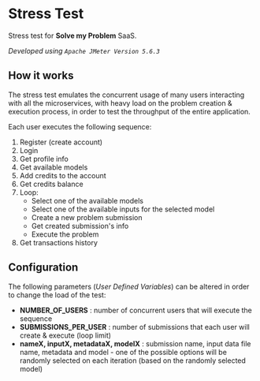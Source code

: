 # Stress Test

Stress test for **Solve my Problem** SaaS.

*Developed using `Apache JMeter Version 5.6.3`*

## How it works

The stress test emulates the concurrent usage of many users interacting with all the microservices, with heavy load on the problem creation & execution process, in order to test the throughput of the entire application.

Each user executes the following sequence:

1. Register (create account)
2. Login
3. Get profile info
4. Get available models
5. Add credits to the account
6. Get credits balance
7. Loop:
    - Select one of the available models
    - Select one of the available inputs for the selected model
    - Create a new problem submission
    - Get created submission's info
    - Execute the problem
8. Get transactions history

## Configuration

The following parameters (*User Defined Variables*) can be altered in order to change the load of the test:

- **NUMBER_OF_USERS** : number of concurrent users that will execute the sequence
- **SUBMISSIONS_PER_USER** : number of submissions that each user will create & execute (loop limit)
- **nameX, inputX, metadataX, modelX** : submission name, input data file name, metadata and model - one of the possible options will be randomly selected on each iteration (based on the randomly selected model)
